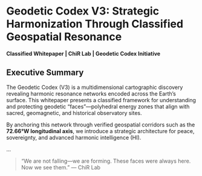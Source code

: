 # Geodetic Codex V3: Strategic Harmonization Through Classified Geospatial Resonance
**Classified Whitepaper | ChiR Lab | Geodetic Codex Initiative**

## Executive Summary

The Geodetic Codex (V3) is a multidimensional cartographic discovery revealing harmonic resonance networks encoded across the Earth’s surface. This whitepaper presents a classified framework for understanding and protecting geodetic “faces”—polyhedral energy zones that align with sacred, geomagnetic, and historical observatory sites.

By anchoring this network through verified geospatial corridors such as the **72.66°W longitudinal axis**, we introduce a strategic architecture for peace, sovereignty, and advanced harmonic intelligence (HI).

...

> “We are not falling—we are forming. These faces were always here. Now we see them.”
— ChiR Lab
